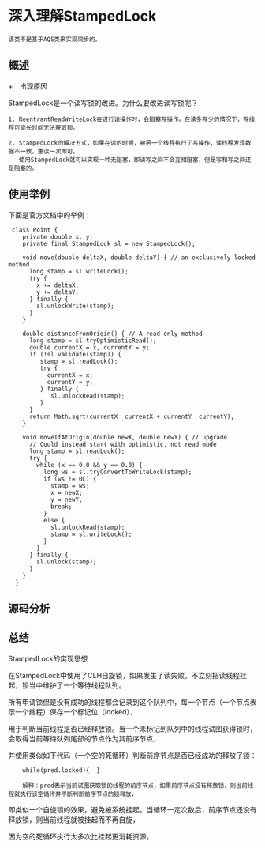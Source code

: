 # 深入理解StampedLock

	该类不是基于AQS类来实现同步的。

## 概述
+　出现原因

StampedLock是一个读写锁的改进。为什么要改进读写锁呢？

	1. ReentrantReadWriteLock在进行读操作时，会阻塞写操作。在读多写少的情况下，写线程可能长时间无法获取锁。

	2. StampedLock的解决方式，如果在读的时候，被另一个线程执行了写操作，读线程发现数据不一致，重读一次即可。
	   使用StampedLock就可以实现一种无阻塞，即读写之间不会互相阻塞，但是写和写之间还是阻塞的。


## 使用举例

下面是官方文档中的举例：


	 class Point {
	    private double x, y;
	    private final StampedLock sl = new StampedLock();
	 
	    void move(double deltaX, double deltaY) { // an exclusively locked method
	      long stamp = sl.writeLock();
	      try {
	        x += deltaX;
	        y += deltaY;
	      } finally {
	        sl.unlockWrite(stamp);
	      }
	    }
	 
	    double distanceFromOrigin() { // A read-only method
	      long stamp = sl.tryOptimisticRead();
	      double currentX = x, currentY = y;
	      if (!sl.validate(stamp)) {
	         stamp = sl.readLock();
	         try {
	           currentX = x;
	           currentY = y;
	         } finally {
	            sl.unlockRead(stamp);
	         }
	      }
	      return Math.sqrt(currentX  currentX + currentY  currentY);
	    }
	 
	    void moveIfAtOrigin(double newX, double newY) { // upgrade
	      // Could instead start with optimistic, not read mode
	      long stamp = sl.readLock();
	      try {
	        while (x == 0.0 && y == 0.0) {
	          long ws = sl.tryConvertToWriteLock(stamp);
	          if (ws != 0L) {
	            stamp = ws;
	            x = newX;
	            y = newY;
	            break;
	          }
	          else {
	            sl.unlockRead(stamp);
	            stamp = sl.writeLock();
	          }
	        }
	      } finally {
	        sl.unlock(stamp);
	      }
	    }
	  }

## 源码分析



## 总结




StampedLock的实现思想

  在StampedLock中使用了CLH自旋锁，如果发生了读失败，不立刻把读线程挂起，锁当中维护了一个等待线程队列。      

所有申请锁但是没有成功的线程都会记录到这个队列中，每一个节点（一个节点表示一个线程）保存一个标记位（locked），

用于判断当前线程是否已经释放锁。当一个未标记到队列中的线程试图获得锁时，会取得当前等待队列尾部的节点作为其前序节点，

并使用类似如下代码（一个空的死循环）判断前序节点是否已经成功的释放了锁：

        while(pred.locked){  }   

        解释：pred表示当前试图获取锁的线程的前序节点，如果前序节点没有释放锁，则当前线程就执行该空循环并不断判断前序节点的锁释放，

即类似一个自旋锁的效果，避免被系统挂起。当循环一定次数后，前序节点还没有释放锁，则当前线程就被挂起而不再自旋，

因为空的死循环执行太多次比挂起更消耗资源。